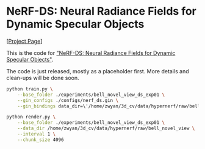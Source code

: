 # NeRF-DS: Neural Radiance Fields for Dynamic Specular Objects
[[Project Page](https://jokeryan.github.io/projects/nerf-ds/)]

This is the code for ["NeRF-DS: Neural Radiance Fields for Dynamic Specular Objects"](http://arxiv.org/abs/2303.14435).

The code is just released, mostly as a placeholder first. More details and clean-ups will be done soon.

```bash
python train.py \
    --base_folder ./experiments/bell_novel_view_ds_exp01 \
    --gin_configs ./configs/nerf_ds.gin \
    --gin_bindings data_dir=\'/home/zwyan/3d_cv/data/hypernerf/raw/bell_novel_view\'
```

```bash
python render.py \
    --base_folder ./experiments/bell_novel_view_ds_exp01 \
    --data_dir /home/zwyan/3d_cv/data/hypernerf/raw/bell_novel_view \
    --interval 1 \
    --chunk_size 4096
```